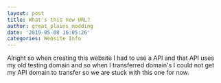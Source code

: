 ```yaml
---
layout: post
title: What's this new URL?
author: great_plains_modding
date: '2019-05-08 16:05:26'
categories: Website Info
---
```

Alright so when creating this website I had to use a API and that API uses my old testing domain and so when I transferred domain's I could not get my API domain to transfer so we are stuck with this one for now.
